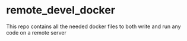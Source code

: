 # remote_devel_docker
This repo contains all the needed docker files to both write and run any code on a remote server
